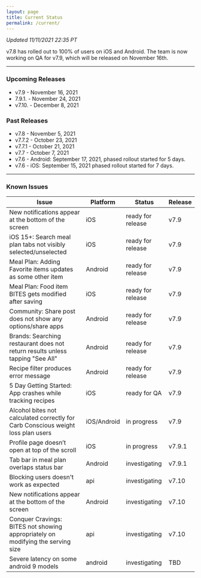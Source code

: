 ```yaml
---
layout: page
title: Current Status
permalink: /current/
---
```


_Updated 11/11/2021 22:35 PT_

v7.8 has rolled out to 100% of users on iOS and Android. The team is now working on QA for v7.9, which will be released on November 16th.

***

### Upcoming Releases
- v7.9    - November 16, 2021
- 7.9.1.  - November 24, 2021
- v7.10.  - December 8, 2021
 
### Past Releases
- v7.8    - November 5, 2021
- v7.7.2  - October 23, 2021
- v7.7.1  - October 21, 2021
- v7.7    - October 7, 2021
- v7.6    - Android: September 17, 2021, phased rollout started for 5 days.
- v7.6    - iOS: September 15, 2021 phased rollout started for 7 days.

***

### Known Issues

|Issue                          |Platform   | Status    | Release           |
| ---                           | ---       | ---       | ---               |
|New notifications appear at the bottom of the screen |iOS|ready for release| v7.9|
|iOS 15+: Search meal plan tabs not visibly selected/unselected |iOS|ready for release| v7.9|
|Meal Plan: Adding Favorite items updates as some other item|Android|ready for release| v7.9|
|Meal Plan: Food item BITES gets modified after saving|iOS|ready for release| v7.9|
|Community: Share post does not show any options/share apps|Android|ready for release| v7.9|
|Brands: Searching restaurant does not return results unless tapping "See All"|Android|ready for release| v7.9|
|Recipe filter produces error message |Android|ready for release| v7.9|
|5 Day Getting Started: App crashes while tracking recipes |iOS|ready for QA| v7.9|
|Alcohol bites not calculated correctly for Carb Conscious weight loss plan users |iOS/Android|in progress| v7.9|
|Profile page doesn’t open at top of the scroll |iOS|in progress| v7.9.1|
|Tab bar in meal plan overlaps status bar |Android|investigating| v7.9.1|
|Blocking users doesn't work as expected|api|investigating| v7.10|
|New notifications appear at the bottom of the screen |Android|investigating| v7.10|
|Conquer Cravings: BITES not showing appropriately on modifying the serving size|api|investigating| v7.10|
|Severe latency on some android 9 models|android|investigating| TBD|
